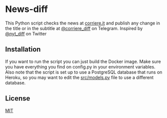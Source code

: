 # News-diff
This Python script checks the news at [corriere.it](https://corriere.it) and publish any change in the title or in the subtitle at [@corriere_diff](https://t.me/corriere_diff) on Telegram. Inspired by [@nyt_diff](https://twitter.com/nyt_diff) on Twitter 


## Installation
If you want to run the script you can just build the Docker image. Make sure you have everything you find on config.py in your environment variables. Also note that the script is set up to use a PostgreSQL database that runs on Heroku, so you may want to edit the [src/models.py](src/models.py) file to use a different database.


## License
[MIT](LICENSE)